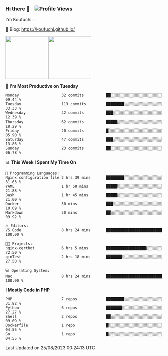 ### Hi there 👋 &nbsp;&nbsp; ![Profile Views](http://img.shields.io/badge/Profile%20Views-122-blue)

I'm Koufuchi . 

📔 Blog: <https://koufuchi.github.io/>

<img align="" height="137px" src="https://github-readme-stats.vercel.app/api?username=Koufuchi&hide=issues,contribs&show_icons=true&line_height=21&theme=radical&locale=en" /><img align="" height="137px" src="https://github-readme-stats.vercel.app/api/top-langs/?username=Koufuchi&layout=compact&hide=blade,html,css&theme=radical&locale=en" />

<!--START_SECTION:waka-->
📅 **I'm Most Productive on Tuesday** 

```text
Monday                   32 commits          ██░░░░░░░░░░░░░░░░░░░░░░░   09.44 % 
Tuesday                  113 commits         ████████░░░░░░░░░░░░░░░░░   33.33 % 
Wednesday                42 commits          ███░░░░░░░░░░░░░░░░░░░░░░   12.39 % 
Thursday                 62 commits          █████░░░░░░░░░░░░░░░░░░░░   18.29 % 
Friday                   20 commits          █░░░░░░░░░░░░░░░░░░░░░░░░   05.90 % 
Saturday                 47 commits          ███░░░░░░░░░░░░░░░░░░░░░░   13.86 % 
Sunday                   23 commits          ██░░░░░░░░░░░░░░░░░░░░░░░   06.78 % 
```


📊 **This Week I Spent My Time On** 

```text
💬 Programming Languages: 
Nginx configuration file 2 hrs 39 mins       ████████░░░░░░░░░░░░░░░░░   31.63 % 
YAML                     1 hr 50 mins        █████░░░░░░░░░░░░░░░░░░░░   21.88 % 
Bash                     1 hr 45 mins        █████░░░░░░░░░░░░░░░░░░░░   21.00 % 
Docker                   50 mins             ███░░░░░░░░░░░░░░░░░░░░░░   10.09 % 
Markdown                 50 mins             ██░░░░░░░░░░░░░░░░░░░░░░░   09.92 % 

🔥 Editors: 
VS Code                  8 hrs 24 mins       █████████████████████████   100.00 % 

🐱‍💻 Projects: 
nginx-certbot            6 hrs 5 mins        ██████████████████░░░░░░░   72.50 % 
ginTest                  2 hrs 18 mins       ███████░░░░░░░░░░░░░░░░░░   27.50 % 

💻 Operating System: 
Mac                      8 hrs 24 mins       █████████████████████████   100.00 % 
```

**I Mostly Code in PHP** 

```text
PHP                      7 repos             ████████░░░░░░░░░░░░░░░░░   31.82 % 
Python                   6 repos             ███████░░░░░░░░░░░░░░░░░░   27.27 % 
Shell                    2 repos             ██░░░░░░░░░░░░░░░░░░░░░░░   09.09 % 
Dockerfile               1 repo              █░░░░░░░░░░░░░░░░░░░░░░░░   04.55 % 
Go                       1 repo              █░░░░░░░░░░░░░░░░░░░░░░░░   04.55 % 
```




 Last Updated on 25/08/2023 00:24:13 UTC
<!--END_SECTION:waka-->


